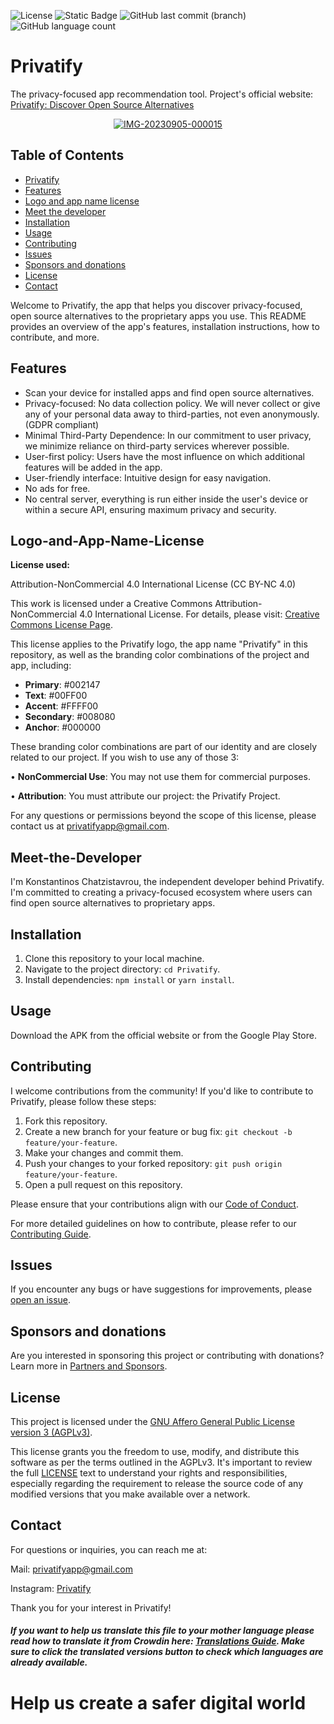 <img alt="License" src="https://img.shields.io/github/license/kochas23/Privatify?style=for-the-badge&label=License&&color=#333"> <img alt="Static Badge" src="https://img.shields.io/badge/Active-brightgreen?style=for-the-badge&label=Status&labelColor=%23008080&color=%23009010">
<img alt="GitHub last commit (branch)" src="https://img.shields.io/github/last-commit/kochas23/Privatify/Core?style=for-the-badge&logoColor=%23002147&label=Last%20commit&labelColor=%23008080&color=%2300FF00"> <img alt="GitHub language count" src="https://img.shields.io/github/languages/count/kochas23/Privatify?style=for-the-badge&labelColor=%230000FF">

# Privatify
The privacy-focused app recommendation tool. Project's official website: [Privatify: Discover Open Source Alternatives](https://privatify-project.rf.gd/)

<p align="center">
<a href="https://ibb.co/qx6604P"><img src="https://i.ibb.co/qx6604P/IMG-20230905-000015.png" alt="IMG-20230905-000015" border="0" /></a>

## Table of Contents

- [Privatify](#privatify)
- [Features](#features)
- [Logo and app name license](#logo-and-app-name-license)
- [Meet the developer](#meet-the-developer)
- [Installation](#installation)
- [Usage](#usage)
- [Contributing](#contributing)
- [Issues](#issues)
- [Sponsors and donations](#sponsors-and-donations)
- [License](#license)
- [Contact](#contact)

Welcome to Privatify, the app that helps you discover privacy-focused, open source alternatives to the proprietary apps you use. This README provides an overview of the app's features, installation instructions, how to contribute, and more.

## Features

- Scan your device for installed apps and find open source alternatives.
- Privacy-focused: No data collection policy. We will never collect or give any of your personal data away to third-parties, not even anonymously. (GDPR compliant)
- Minimal Third-Party Dependence: In our commitment to user privacy, we minimize reliance on third-party services wherever possible.
- User-first policy: Users have the most influence on which additional features will be added in the app.
- User-friendly interface: Intuitive design for easy navigation.
- No ads for free.
- No central server, everything is run either inside the user's device or within a secure API, ensuring maximum privacy and security.

## Logo-and-App-Name-License

**License used:**

Attribution-NonCommercial 4.0 International License (CC BY-NC 4.0)

This work is licensed under a Creative Commons Attribution-NonCommercial 4.0 International License.
For details, please visit: [Creative Commons License Page](https://creativecommons.org/licenses/by-nc/4.0/).

This license applies to the Privatify logo, the app name "Privatify" in this repository, as well as the branding color combinations of the project and app, including:

- **Primary**: #002147
- **Text**: #00FF00
- **Accent**: #FFFF00
- **Secondary**: #008080
- **Anchor**: #000000

These branding color combinations are part of our identity and are closely related to our project.
If you wish to use any of those 3:

• **NonCommercial Use**: You may not use them for commercial purposes.

• **Attribution**: You must attribute our project: the Privatify Project.

For any questions or permissions beyond the scope of this license, please contact us at privatifyapp@gmail.com.

## Meet-the-Developer

I'm Konstantinos Chatzistavrou, the independent developer behind Privatify. I'm committed to creating a privacy-focused ecosystem where users can find open source alternatives to proprietary apps.

## Installation

1. Clone this repository to your local machine.
2. Navigate to the project directory: `cd Privatify`.
3. Install dependencies: `npm install` or `yarn install`.

## Usage

Download the APK from the official website or from the Google Play Store.

## Contributing

I welcome contributions from the community! If you'd like to contribute to Privatify, please follow these steps:

1. Fork this repository.
2. Create a new branch for your feature or bug fix: `git checkout -b feature/your-feature`.
3. Make your changes and commit them.
4. Push your changes to your forked repository: `git push origin feature/your-feature`.
5. Open a pull request on this repository.

Please ensure that your contributions align with our [Code of Conduct](CODE_OF_CONDUCT.md).

For more detailed guidelines on how to contribute, please refer to our [Contributing Guide](Contributing.md).

## Issues

If you encounter any bugs or have suggestions for improvements, please [open an issue](https://github.com/kochas23/Privatify/issues).

## Sponsors and donations

Are you interested in sponsoring this project or contributing with donations? Learn more in [Partners and Sponsors](Partners%20And%20Sponsors.md).

## License

This project is licensed under the [GNU Affero General Public License version 3 (AGPLv3)](https://github.com/kochas23/Privatify/blob/Core/LICENSE).

This license grants you the freedom to use, modify, and distribute this software as per the terms outlined in the AGPLv3. It's important to review the full [LICENSE](https://github.com/kochas23/Privatify/blob/Core/LICENSE) text to understand your rights and responsibilities, especially regarding the requirement to release the source code of any modified versions that you make available over a network.

## Contact

For questions or inquiries, you can reach me at:

Mail: privatifyapp@gmail.com

Instagram: [Privatify](https://instagram.com/_privatify_official_?utm_source=qr&igshid=NGExMmI2YTkyZg%3D%3D)

Thank you for your interest in Privatify!

##### If you want to help us translate this file to your mother language please read how to translate it from Crowdin here: [Translations Guide](Translations.md). Make sure to click the translated versions button to check which languages are already available.

# Help us create a safer digital world